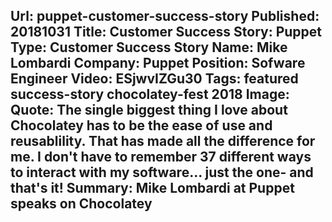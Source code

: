 Url: puppet-customer-success-story
Published: 20181031
Title: Customer Success Story: Puppet
Type: Customer Success Story
Name: Mike Lombardi
Company: Puppet
Position: Sofware Engineer
Video: ESjwvIZGu30
Tags: featured success-story chocolatey-fest 2018
Image: <img class="lazy" src="data:image/gif;base64,R0lGODlhAQABAIAAAAAAAP///yH5BAEAAAAALAAAAAABAAEAAAIBRAA7" data-src="/content/images/videos/Puppet_Mike-Lombardi.jpg" alt="Mike Lombardi at Puppet" title="Mike Lombardi at Puppet" />
Quote: The single biggest thing I love about Chocolatey has to be the ease of use and reusablility. That has made all the difference for me. I don't have to remember 37 different ways to interact with my software... just the one- and that's it!
Summary: Mike Lombardi at Puppet speaks on Chocolatey
---